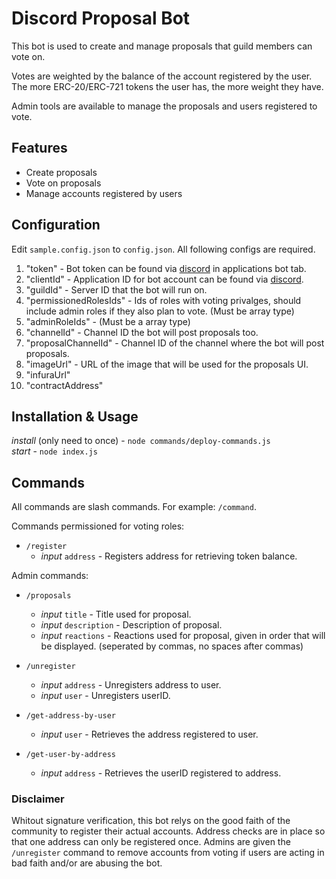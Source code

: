 # Discord Proposal Bot

This bot is used to create and manage proposals that guild members can vote on.

Votes are weighted by the balance of the account registered by the user. The more ERC-20/ERC-721 tokens the user has, the more weight they have.

Admin tools are available to manage the proposals and users registered to vote.

## Features

- Create proposals
- Vote on proposals
- Manage accounts registered by users

## Configuration

Edit `sample.config.json` to `config.json`.
All following configs are required.

1. "token" - Bot token can be found via [discord](https://discord.com/developers/applications) in applications bot tab.
2. "clientId" - Application ID for bot account can be found via [discord](https://discord.com/developers/applications).
3. "guildId" - Server ID that the bot will run on.
4. "permissionedRolesIds" - Ids of roles with voting privalges, should include admin roles if they also plan to vote. (Must be array type)
5. "adminRoleIds" - (Must be a array type)
6. "channelId" - Channel ID the bot will post proposals too.
7. "proposalChannelId" - Channel ID of the channel where the bot will post proposals.
8. "imageUrl" - URL of the image that will be used for the proposals UI.
9. "infuraUrl"
10. "contractAddress"

## Installation & Usage

_install_ (only need to once) - `node commands/deploy-commands.js` <br>
_start_ - `node index.js`

## Commands

All commands are slash commands. For example: `/command`.

Commands permissioned for voting roles:

- `/register`<br>
  - _input_ `address` - Registers address for retrieving token balance.

Admin commands:

- `/proposals` <br>

  - _input_ `title` - Title used for proposal. <br>
  - _input_ `description` - Description of proposal. <br>
  - _input_ `reactions` - Reactions used for proposal, given in order that will be displayed. (seperated by commas, no spaces after commas)<br>

- `/unregister` <br>

  - _input_ `address` - Unregisters address to user. <br>
  - _input_ `user` - Unregisters userID. <br>

- `/get-address-by-user` <br>

  - _input_ `user` - Retrieves the address registered to user. <br>

- `/get-user-by-address` <br>
  - _input_ `address` - Retrieves the userID registered to address. <br>

### Disclaimer

Whitout signature verification, this bot relys on the good faith of the community to register their actual accounts. Address checks are in place so that one address can only be registered once. Admins are given the `/unregister` command to remove accounts from voting if users are acting in bad faith and/or are abusing the bot.
